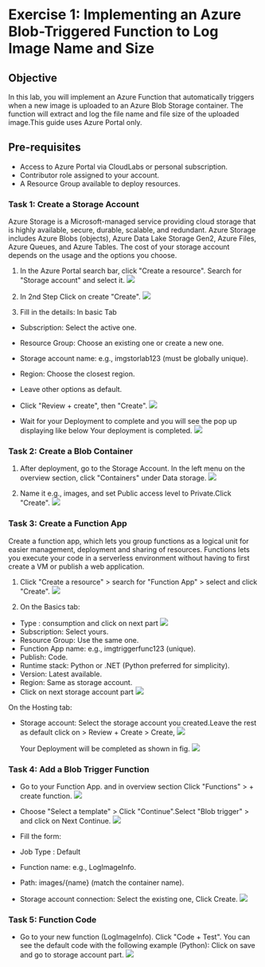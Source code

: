# Exercise 1: Implementing an Azure Blob-Triggered Function to Log Image Name and Size
## Objective
In this lab, you will implement an Azure Function that automatically triggers when a new image is uploaded to an Azure Blob Storage container. The function will extract and log the file name and file size of the uploaded image.This guide uses Azure Portal only.

## Pre-requisites
- Access to Azure Portal via CloudLabs or personal subscription.
- Contributor role assigned to your account.
- A Resource Group available to deploy resources.

### **Task 1: Create a Storage Account**
Azure Storage is a Microsoft-managed service providing cloud storage that is highly available, secure, durable, scalable, and redundant. Azure Storage includes Azure Blobs (objects), Azure Data Lake Storage Gen2, Azure Files, Azure Queues, and Azure Tables. The cost of your storage account depends on the usage and the options you choose.

1. In the Azure Portal search bar, click "Create a resource". Search for "Storage account" and select it.
   ![](Images2/1.png)

1. In 2nd Step Click on create "Create".
   ![](Images2/2.png)
   
1. Fill in the details: In basic Tab
-  Subscription: Select the active one.
-  Resource Group: Choose an existing one or create a new one.
-  Storage account name: e.g., imgstorlab123 (must be globally unique).
-  Region: Choose the closest region.
-  Leave other options as default.
-  Click "Review + create", then "Create".
   ![](Images2/3.png)
   
-  Wait for your Deployment to complete and you will see the pop up displaying like below Your deployment is completed.
   ![](Images2/5.png)

   
### **Task 2: Create a Blob Container**
1. After deployment, go to the Storage Account. In the left menu on the overview section, click "Containers" under Data storage.
   ![](Images2/6.png)
  
1. Name it e.g., images, and set Public access level to Private.Click "Create".
   ![](Images2/7.png)

### **Task 3: Create a Function App**
Create a function app, which lets you group functions as a logical unit for easier management, deployment and sharing of resources. Functions lets you execute your code in a serverless environment without having to first create a VM or publish a web application.

1. Click "Create a resource" > search for "Function App" > select and click "Create".
   ![](Images2/8.png)

1. On the Basics tab:
-   Type : consumption and click on next part
    ![](Images2/10.png)
-   Subscription: Select yours.
-   Resource Group: Use the same one.
-   Function App name: e.g., imgtriggerfunc123 (unique).
-   Publish: Code.
-   Runtime stack: Python or .NET (Python preferred for simplicity).
-   Version: Latest available.
-   Region: Same as storage account.
-   Click on next storage account part
    ![](Images2/11.png)

On the Hosting tab:
-   Storage account: Select the storage account you created.Leave the rest as default click on > Review + Create > Create,
    ![](Images2/12.png)
    
    Your Deployment will be completed as shown in fig.
    ![](Images2/13.png)


### **Task 4: Add a Blob Trigger Function**
-   Go to your Function App. and in overview section Click "Functions" > + create function.
    ![](Images2/14.png)
    
-   Choose "Select a template" > Click "Continue".Select "Blob trigger" > and click on Next Continue.
    ![](Images2/15.png)
    
-   Fill the form:
-   Job Type : Default
-   Function name: e.g., LogImageInfo.
-   Path: images/{name} (match the container name).
-   Storage account connection: Select the existing one, Click Create.
    ![](Images2/16.png)

### **Task 5: Function Code**
-   Go to your new function (LogImageInfo). Click "Code + Test". You can see the default code with the following example (Python): Click on save and go to storage account part.
    ![](Images2/17.png)


